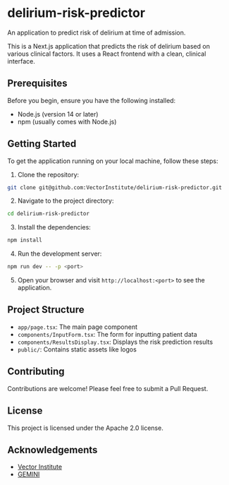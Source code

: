 # delirium-risk-predictor

An application to predict risk of delirium at time of admission.

This is a Next.js application that predicts the risk of delirium based on various clinical factors. It uses a React frontend with a clean, clinical interface.

## Prerequisites

Before you begin, ensure you have the following installed:
- Node.js (version 14 or later)
- npm (usually comes with Node.js)

## Getting Started

To get the application running on your local machine, follow these steps:

1. Clone the repository:

```bash
git clone git@github.com:VectorInstitute/delirium-risk-predictor.git
```

2. Navigate to the project directory:

```bash
cd delirium-risk-predictor
```


3. Install the dependencies:

```bash
npm install
```

4. Run the development server:

```bash
npm run dev -- -p <port>
```


5. Open your browser and visit `http://localhost:<port>` to see the application.

## Project Structure

- `app/page.tsx`: The main page component
- `components/InputForm.tsx`: The form for inputting patient data
- `components/ResultsDisplay.tsx`: Displays the risk prediction results
- `public/`: Contains static assets like logos

## Contributing

Contributions are welcome! Please feel free to submit a Pull Request.

## License

This project is licensed under the Apache 2.0 license.

## Acknowledgements

- [Vector Institute](https://vectorinstitute.ai/)
- [GEMINI](https://geminimedicine.ca/)
